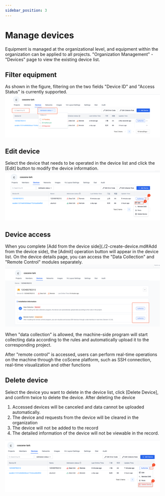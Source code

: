 ```yaml
---
sidebar_position: 3
---
```


# Manage devices

Equipment is managed at the organizational level, and equipment within the organization can be applied to all projects. "Organization Management" - "Devices" page to view the existing device list.

## Filter equipment

As shown in the figure, filtering on the two fields "Device ID" and "Access Status" is currently supported.
![device filter](./img/device-filter-device.png)

## Edit device

Select the device that needs to be operated in the device list and click the [Edit] button to modify the device information.
![device edit](./img/device-edit-device.png)

## Device access

When you complete [Add from the device side](./2-create-device.md#Add from the device side), the [Admit] operation button will appear in the device list. On the device details page, you can access the "Data Collection" and "Remote Control" modules separately.
![device authorize](./img/device-authorize.png)

When "data collection" is allowed, the machine-side program will start collecting data according to the rules and automatically upload it to the corresponding project.

After "remote control" is accessed, users can perform real-time operations on the machine through the coScene platform, such as SSH connection, real-time visualization and other functions

## Delete device

Select the device you want to delete in the device list, click [Delete Device], and confirm twice to delete the device. After deleting the device

1. Accessed devices will be canceled and data cannot be uploaded automatically.
2. The device and requests from the device will be cleared in the organization
3. The device will not be added to the record
4. The detailed information of the device will not be viewable in the record.

![device delete](./img/device-delete-device.png)
